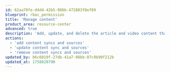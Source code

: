```yaml
---
id: 62aa70fe-d4d4-42b5-986b-472883f8ef89
blueprint: rbac_permission
title: 'Manage content'
product_area: resource-center
advanced: true
description: 'Add, update, and delete the article and video content that can be used by Resource Center.'
actions:
  - 'add content syncs and sources'
  - 'update content sync and sources'
  - 'remove content syncs and sources'
updated_by: b6c6019f-27db-41a7-98bb-07c9b90f212b
updated_at: 1758820790
---
```

